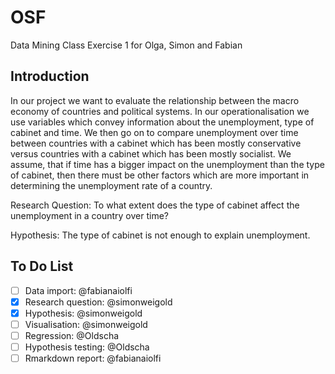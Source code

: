 # OSF
Data Mining Class Exercise 1 for Olga, Simon and Fabian

## Introduction
In our project we want to evaluate the relationship between the macro economy of countries and political systems. In our operationalisation we use variables which convey information about the unemployment, type of cabinet and time. We then go on to compare unemployment over time between countries with a cabinet which has been mostly conservative versus countries with a cabinet which has been mostly socialist.
We assume, that if time has a bigger impact on the unemployment than the type of cabinet, then there must be other factors which are more important in determining the unemployment rate of a country.

Research Question:
To what extent does the type of cabinet affect the unemployment in a country over time?

Hypothesis:
The type of cabinet is not enough to explain unemployment.

## To Do List
- [ ] Data import: @fabianaiolfi
- [x] Research question: @simonweigold
- [x] Hypothesis: @simonweigold
- [ ] Visualisation: @simonweigold
- [ ] Regression: @Oldscha
- [ ] Hypothesis testing: @Oldscha
- [ ] Rmarkdown report: @fabianaiolfi
